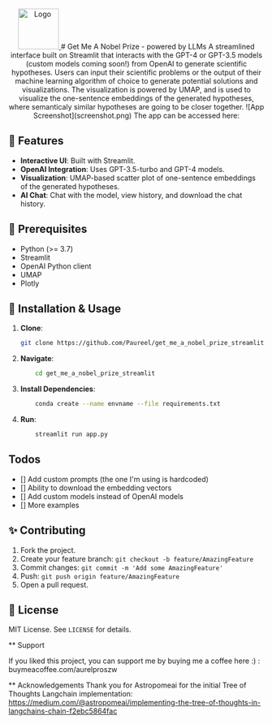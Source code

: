 <!--
MIT License

Copyright (c) 2018 Othneil Drew

Permission is hereby granted, free of charge, to any person obtaining a copy
of this software and associated documentation files (the "Software"), to deal
in the Software without restriction, including without limitation the rights
to use, copy, modify, merge, publish, distribute, sublicense, and/or sell
copies of the Software, and to permit persons to whom the Software is
furnished to do so, subject to the following conditions:

The above copyright notice and this permission notice shall be included in all
copies or substantial portions of the Software.

THE SOFTWARE IS PROVIDED "AS IS", WITHOUT WARRANTY OF ANY KIND, EXPRESS OR
IMPLIED, INCLUDING BUT NOT LIMITED TO THE WARRANTIES OF MERCHANTABILITY,
FITNESS FOR A PARTICULAR PURPOSE AND NONINFRINGEMENT. IN NO EVENT SHALL THE
AUTHORS OR COPYRIGHT HOLDERS BE LIABLE FOR ANY CLAIM, DAMAGES OR OTHER
LIABILITY, WHETHER IN AN ACTION OF CONTRACT, TORT OR OTHERWISE, ARISING FROM,
OUT OF OR IN CONNECTION WITH THE SOFTWARE OR THE USE OR OTHER DEALINGS IN THE
SOFTWARE.
-->

<!--
*** Thanks for checking out the Best-README-Template. If you have a suggestion
*** that would make this better, please fork the repo and create a pull request
*** or simply open an issue with the tag "enhancement".
*** Thanks again! Now go create something AMAZING! :D
***
***
***
*** To avoid retyping too much info. Do a search and replace for the following:
*** marakeby, pnet_prostate_paper, twitter_handle, email, P-NET, project_description
-->





<!-- PROJECT LOGO -->
<br />
<p align="center">
  <a href="https://github.com/Paureel/get_me_a_nobel_prize_streamlit">
    <img src="logo.png" alt="Logo" width="80" height="80">
  </a>
# Get Me A Nobel Prize - powered by LLMs
 A streamlined interface built on Streamlit that interacts with the GPT-4 or GPT-3.5 models (custom models coming soon!) from OpenAI to generate scientific hypotheses. Users can input their scientific problems or the output of their machine learning algorithm of choice to generate potential solutions and visualizations. The visualization is powered by UMAP, and is used to visualize the one-sentence embeddings of the generated hypotheses, where semanticaly similar hypotheses are going to be closer together.
 ![App Screenshot](screenshot.png)
 The app can be accessed here:
 
 ## 🌟 Features

- **Interactive UI**: Built with Streamlit.
- **OpenAI Integration**: Uses GPT-3.5-turbo and GPT-4 models.
- **Visualization**: UMAP-based scatter plot of one-sentence embeddings of the generated hypotheses.
- **AI Chat**: Chat with the model, view history, and download the chat history.

## 🔧 Prerequisites

- Python (>= 3.7)
- Streamlit
- OpenAI Python client
- UMAP
- Plotly

## 🚀 Installation & Usage

1. **Clone**:
   ```sh
   git clone https://github.com/Paureel/get_me_a_nobel_prize_streamlit
   ```
2. **Navigate**:
	```sh
		cd get_me_a_nobel_prize_streamlit
	```
3. **Install Dependencies**:

	```sh
		conda create --name envname --file requirements.txt
	```
4. **Run**:
	```sh
		streamlit run app.py
	```
	
## Todos

- [] Add custom prompts (the one I'm using is hardcoded)
- [] Ability to download the embedding vectors
- [] Add custom models instead of OpenAI models
- [] More examples
## ✨ Contributing

1. Fork the project.
2. Create your feature branch: `git checkout -b feature/AmazingFeature`
3. Commit changes: `git commit -m 'Add some AmazingFeature'`
4. Push: `git push origin feature/AmazingFeature`
5. Open a pull request.

## 📄 License

MIT License. See `LICENSE` for details.

** Support

If you liked this project, you can support me by buying me a coffee here :) : buymeacoffee.com/aurelproszw

** Acknowledgements
Thank you for Astropomeai for the initial Tree of Thoughts Langchain implementation: https://medium.com/@astropomeai/implementing-the-tree-of-thoughts-in-langchains-chain-f2ebc5864fac